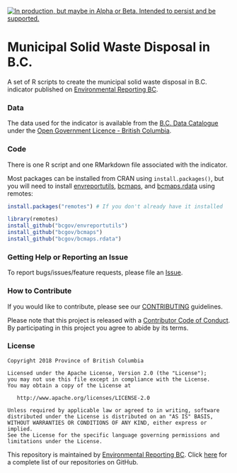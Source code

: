 <a id="devex-badge" rel="Delivery" href="https://github.com/BCDevExchange/assets/blob/master/README.md"><img alt="In production, but maybe in Alpha or Beta. Intended to persist and be supported." style="border-width:0" src="https://assets.bcdevexchange.org/images/badges/delivery.svg" title="In production, but maybe in Alpha or Beta. Intended to persist and be supported." /></a>

# Municipal Solid Waste Disposal in B.C.

A set of R scripts to create the municipal solid waste disposal in B.C. indicator published on [Environmental Reporting BC](https://www2.gov.bc.ca/gov/content?id=B71460AF7A8049D59F8CBA6EE18E93B8).


### Data

The  data used for the indicator is available from the [B.C. Data Catalogue](https://catalogue.data.gov.bc.ca/dataset/d21ed158-0ac7-4afd-a03b-ce22df0096bc) under the [Open Government Licence - British Columbia](https://www2.gov.bc.ca/gov/content?id=A519A56BC2BF44E4A008B33FCF527F61).


### Code

There is one R script and one RMarkdown file associated with the indicator.

Most packages can be installed from CRAN using `install.packages()`, but you will need to install [envreportutils](https://github.com/bcgov/envreportutils), [bcmaps](https://github.com/bcgov/bcmaps), and [bcmaps.rdata](https://github.com/bcgov/bcmaps.rdata) using remotes:

```r
install.packages("remotes") # If you don't already have it installed

library(remotes)
install_github("bcgov/envreportutils")
install_github("bcgov/bcmaps")
install_github("bcgov/bcmaps.rdata")
```

### Getting Help or Reporting an Issue

To report bugs/issues/feature requests, please file an [Issue](https://github.com/bcgov-c/msw-disposal-indicator/issues/).

### How to Contribute

If you would like to contribute, please see our [CONTRIBUTING](CONTRIBUTING.md) guidelines.

Please note that this project is released with a [Contributor Code of Conduct](CODE_OF_CONDUCT.md). By participating in this project you agree to abide by its terms.

### License

    Copyright 2018 Province of British Columbia

    Licensed under the Apache License, Version 2.0 (the "License");
    you may not use this file except in compliance with the License.
    You may obtain a copy of the License at 

       http://www.apache.org/licenses/LICENSE-2.0

    Unless required by applicable law or agreed to in writing, software
    distributed under the License is distributed on an "AS IS" BASIS,
    WITHOUT WARRANTIES OR CONDITIONS OF ANY KIND, either express or implied.
    See the License for the specific language governing permissions and
    limitations under the License.


This repository is maintained by [Environmental Reporting BC](http://www2.gov.bc.ca/gov/content?id=FF80E0B985F245CEA62808414D78C41B). Click [here](https://github.com/bcgov/EnvReportBC-RepoList) for a complete list of our repositories on GitHub.